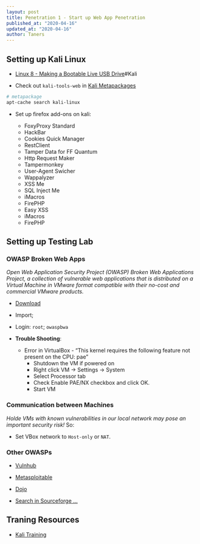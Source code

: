 ```yaml
---
layout: post
title: Penetration 1 - Start up Web App Penetration
published_at: "2020-04-16"
updated_at: "2020-04-16"
author: Taners
---
```


## Setting up Kali Linux

- [Linux 8 - Making a Bootable Live USB Drive](https://tane-rs.github.io/2019/11/07/01.html)#Kali

- Check out `kali-tools-web` in [Kali Metapackages](https://tools.kali.org/kali-metapackages)

```bash
# metapackage
apt-cache search kali-linux
```

- Set up firefox add-ons on kali:

  - FoxyProxy Standard
  - HackBar
  - Cookies Quick Manager
  - RestClient
  - Tamper Data for FF Quantum
  - Http Request Maker
  - Tampermonkey
  - User-Agent Swicher
  - Wappalyzer
  - XSS Me
  - SQL Inject Me
  - iMacros
  - FirePHP
  - Easy XSS
  - iMacros
  - FirePHP

##  Setting up Testing Lab

### OWASP Broken Web Apps

*Open Web Application Security Project (OWASP) Broken Web Applications Project, a collection of vulnerable web applications that is distributed on a Virtual Machine in VMware format compatible with their no-cost and commercial VMware products.*

- [Download](https://sourceforge.net/projects/owaspbwa/files/1.2/OWASP_Broken_Web_Apps_VM_1.2.ova/download)

- Import;

- Login: `root`; `owaspbwa`

- **Trouble Shooting**:
  - Error in VirtualBox - “This kernel requires the following feature not present on the CPU: pae”
    - Shutdown the VM if powered on
    - Right click VM -> Settings -> System
    - Select Processor tab
    - Check Enable PAE/NX checkbox and click OK.
    - Start VM

### Communication between Machines

*Holde VMs with known vulnerabilities in our local network may pose an important security risk!* So:

- Set VBox network to `Host-only` or `NAT`.

### Other OWASPs

- [Vulnhub](https://www.vulnhub.com/)

- [Metasploitable](https://sourceforge.net/projects/metasploitable/)

- [Dojo](https://sourceforge.net/projects/websecuritydojo/)

- [Search in Sourceforge ...](https://sourceforge.net/directory/os:linux/?q=vulnerable)


## Traning Resources

- [Kali Training](https://kali.training/)